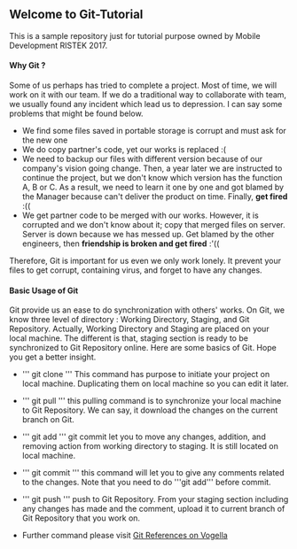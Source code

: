 ## Welcome to Git-Tutorial

This is a sample repository just for tutorial purpose owned by Mobile Development RISTEK 2017.

#### Why Git ?
Some of us perhaps has tried to complete a project. Most of time, we will work on it with our team. If we do a traditional way to collaborate with team, we usually found any incident which lead us to depression. I can say some problems that might be found below.

- We find some files saved in portable storage is corrupt and must ask for the new one
- We do copy partner's code, yet our works is replaced :(
- We need to backup our files with different version because of our company's vision going change. Then, a year later we are instructed to continue the project, but we don't know which version has the function A, B or C. As a result, we need to learn it one by one and got blamed by the Manager because can't deliver the product on time. Finally, **get fired** :((
- We get partner code to be merged with our works. However, it is corrupted and we don't know about it; copy that merged files on server. Server is down because we has messed up. Get blamed by the other engineers, then **friendship is broken and get fired** :'((

Therefore, Git is important for us even we only work lonely. It prevent your files to get corrupt, containing virus, and forget to have any changes.

#### Basic Usage of Git
Git provide us an ease to do synchronization with others' works. On Git, we know three level of directory : Working Directory, Staging, and Git Repository. Actually, Working Directory and Staging are placed on your local machine. The different is that, staging section is ready to be synchronized to Git Repository online. Here are some basics of Git. Hope you get a better insight.

- ''' git clone '''
This command has purpose to initiate your project on local machine. Duplicating them on local machine so you can edit it later.

- ''' git pull '''
this pulling command is to synchronize your local machine to Git Repository. We can say, it download the changes on the current branch on Git.

- ''' git add '''
git commit let you to move any changes, addition, and removing action from working directory to staging. It is still located on local machine.

- ''' git commit '''
this command will let you to give any comments related to the changes. Note that you need to do '''git add''' before commit.

- ''' git push '''
push to Git Repository. From your staging section including any changes has made and the comment, upload it to current branch of Git Repository that you work on.

- Further command please visit [Git References on Vogella](http://www.vogella.com/tutorials/Git/article.html)



